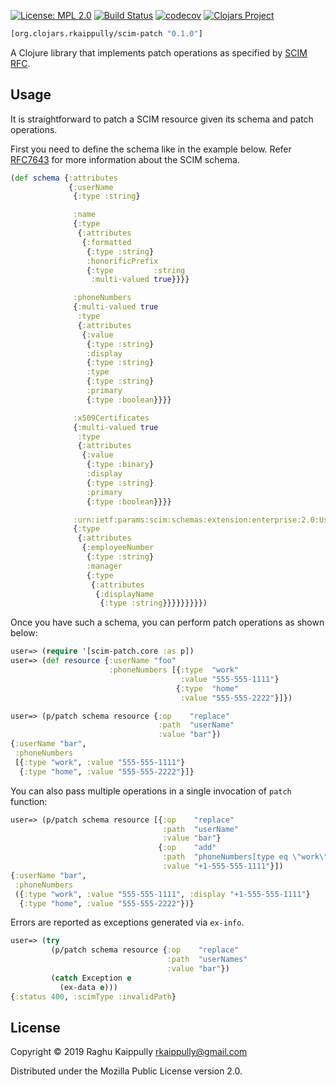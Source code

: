 [![License: MPL 2.0](https://img.shields.io/badge/License-MPL%202.0-brightgreen.svg)](LICENSE)
[![Build Status](https://travis-ci.org/rkaippully/scim-patch.svg?branch=master)](https://travis-ci.org/rkaippully/scim-patch)
[![codecov](https://codecov.io/gh/rkaippully/scim-patch/branch/master/graph/badge.svg)](https://codecov.io/gh/rkaippully/scim-patch)
[![Clojars Project](https://img.shields.io/clojars/v/org.clojars.rkaippully/scim-patch.svg)](https://clojars.org/org.clojars.rkaippully/scim-patch)

```clj
[org.clojars.rkaippully/scim-patch "0.1.0"]
```

A Clojure library that implements patch operations as specified by [SCIM RFC](https://tools.ietf.org/html/rfc7644#section-3.5.2).

## Usage

It is straightforward to patch a SCIM resource given its schema and patch operations.

First you need to define the schema like in the example below. Refer [RFC7643](https://tools.ietf.org/html/rfc7643) for more
information about the SCIM schema.

``` clj
(def schema {:attributes
             {:userName
              {:type :string}

              :name
              {:type
               {:attributes
                {:formatted
                 {:type :string}
                 :honorificPrefix
                 {:type         :string
                  :multi-valued true}}}}

              :phoneNumbers
              {:multi-valued true
               :type
               {:attributes
                {:value
                 {:type :string}
                 :display
                 {:type :string}
                 :type
                 {:type :string}
                 :primary
                 {:type :boolean}}}}

              :x509Certificates
              {:multi-valued true
               :type
               {:attributes
                {:value
                 {:type :binary}
                 :display
                 {:type :string}
                 :primary
                 {:type :boolean}}}}

              :urn:ietf:params:scim:schemas:extension:enterprise:2.0:User
              {:type
               {:attributes
                {:employeeNumber
                 {:type :string}
                 :manager
                 {:type
                  {:attributes
                   {:displayName
                    {:type :string}}}}}}}}})
```

Once you have such a schema, you can perform patch operations as shown below:

``` clj
user=> (require '[scim-patch.core :as p])
user=> (def resource {:userName "foo"
                      :phoneNumbers [{:type  "work"
                                      :value "555-555-1111"}
                                     {:type  "home"
                                      :value "555-555-2222"}]})

user=> (p/patch schema resource {:op    "replace"
                                 :path  "userName"
                                 :value "bar"})
{:userName "bar",
 :phoneNumbers
 [{:type "work", :value "555-555-1111"}
  {:type "home", :value "555-555-2222"}]}
```

You can also pass multiple operations in a single invocation of `patch` function:

``` clj
user=> (p/patch schema resource [{:op    "replace"
                                  :path  "userName"
                                  :value "bar"}
                                 {:op    "add"
                                  :path  "phoneNumbers[type eq \"work\"].display"
                                  :value "+1-555-555-1111"}])
{:userName "bar",
 :phoneNumbers
 ({:type "work", :value "555-555-1111", :display "+1-555-555-1111"}
  {:type "home", :value "555-555-2222"})}
```

Errors are reported as exceptions generated via `ex-info`.

``` clj
user=> (try
         (p/patch schema resource {:op    "replace"
                                   :path  "userNames"
                                   :value "bar"})
         (catch Exception e
           (ex-data e)))
{:status 400, :scimType :invalidPath}
```

## License

Copyright © 2019 Raghu Kaippully <rkaippully@gmail.com> 

Distributed under the Mozilla Public License version 2.0.
